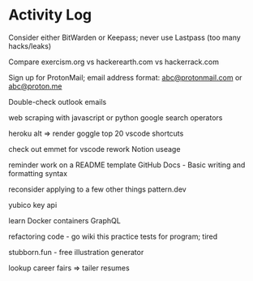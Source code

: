 # Activity Log

Consider either BitWarden or Keepass; never use Lastpass (too many hacks/leaks)

Compare exercism.org vs hackerearth.com vs hackerrack.com

Sign up for ProtonMail; email address format: abc@protonmail.com or abc@proton.me

Double-check outlook emails

web scraping with javascript or python
google search operators

heroku alt => render
goggle top 20 vscode shortcuts

check out emmet for vscode
rework Notion useage

reminder work on a README template
GitHub Docs - Basic writing and formatting syntax

reconsider applying to a few other things
pattern.dev

yubico key api

learn Docker containers
GraphQL

refactoring code - go wiki this
practice tests for program; tired

stubborn.fun - free illustration generator

lookup career fairs => tailer resumes
